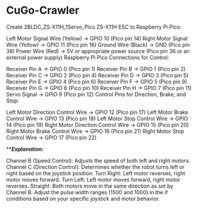 # CuGo-Crawler
Create 2BLDC_ZS-X11H_1Servo_Pico
ZS-X11H ESC to Raspberry Pi Pico:

Left Motor Signal Wire (Yellow) → GPIO 10 (Pico pin 14)
Right Motor Signal Wire (Yellow) → GPIO 11 (Pico pin 16)
Ground Wire (Black) → GND (Pico pin 38)
Power Wire (Red) → 5V or appropriate power source (Pico pin 36 or an external power supply)
Raspberry Pi Pico Connections for Control:

Receiver Pin A → GPIO 0 (Pico pin 1)
Receiver Pin B → GPIO 1 (Pico pin 2)
Receiver Pin C → GPIO 2 (Pico pin 4)
Receiver Pin D → GPIO 3 (Pico pin 5)
Receiver Pin E → GPIO 4 (Pico pin 6)
Receiver Pin F → GPIO 5 (Pico pin 9)
Receiver Pin G → GPIO 6 (Pico pin 10)
Receiver Pin H → GPIO 7 (Pico pin 11)
Servo Signal → GPIO 9 (Pico pin 12)
Control Pins for Direction, Brake, and Stop:

Left Motor Direction Control Wire → GPIO 12 (Pico pin 17)
Left Motor Brake Control Wire → GPIO 13 (Pico pin 18)
Left Motor Stop Control Wire → GPIO 14 (Pico pin 19)
Right Motor Direction Control Wire → GPIO 15 (Pico pin 20)
Right Motor Brake Control Wire → GPIO 16 (Pico pin 21)
Right Motor Stop Control Wire → GPIO 17 (Pico pin 22)

***********Explanation:*********

Channel B (Speed Control): Adjusts the speed of both left and right motors.
Channel C (Direction Control): Determines whether the robot turns left or right based on the joystick position:
Turn Right: Left motor reverses, right motor moves forward.
Turn Left: Left motor moves forward, right motor reverses.
Straight: Both motors move in the same direction as set by Channel B.
Adjust the pulse width ranges (1500 and 1000) in the if conditions based on your specific joystick and motor behavior.
